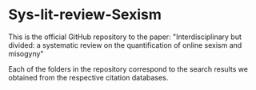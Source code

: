 # Sys-lit-review-Sexism
 
This is the official GitHub repository to the paper: "Interdisciplinary but divided: a systematic review on the quantification of online sexism and misogyny"

Each of the folders in the repository correspond to the search results we obtained from the respective citation databases.
